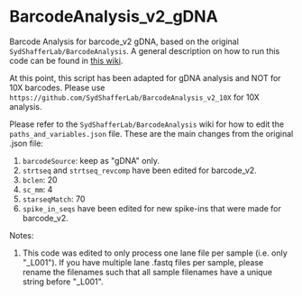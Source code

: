 # BarcodeAnalysis_v2_gDNA

Barcode Analysis for barcode_v2 gDNA, based on the original `SydShafferLab/BarcodeAnalysis`. A general description on how to run this code can be found in [this wiki](https://github.com/SydShafferLab/BarcodeAnalysis/wiki). 

At this point, this script has been adapted for gDNA analysis and NOT for 10X barcodes. Please use `https://github.com/SydShafferLab/BarcodeAnalysis_v2_10X` for 10X analysis. 

Please refer to the `SydShafferLab/BarcodeAnalysis` wiki for how to edit the `paths_and_variables.json` file. These are the main changes from the original .json file: 
1. `barcodeSource`: keep as "gDNA" only. 
1. `strtseq` and `strtseq_revcomp` have been edited for barcode_v2. 
1. `bclen`: 20
1. `sc_mm`: 4
1. `starseqMatch`: 70
1. `spike_in_seqs` have been edited for new spike-ins that were made for barcode_v2.

Notes:
1. This code was edited to only process one lane file per sample (i.e. only "_L001"). If you have multiple lane .fastq files per sample, please rename the filenames such that all sample filenames have a unique string before "_L001". 
